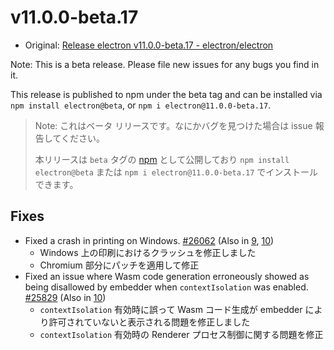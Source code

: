 # v11.0.0-beta.17

- Original: [Release electron v11.0.0-beta.17 - electron/electron](https://github.com/electron/electron/releases/tag/v11.0.0-beta.17)

Note: This is a beta release. Please file new issues for any bugs you find in it.

This release is published to npm under the beta tag and can be installed via `npm install electron@beta`, or `npm i electron@11.0.0-beta.17`.

> Note: これはベータ リリースです。なにかバグを見つけた場合は issue 報告してください。
>
> 本リリースは `beta` タグの [npm](https://www.npmjs.com/package/electron) として公開しており `npm install electron@beta` または `npm i electron@11.0.0-beta.17` でインストールできます。

## Fixes

- Fixed a crash in printing on Windows. [#26062](https://github.com/electron/electron/pull/26062) (Also in [9](https://github.com/electron/electron/pull/26066), [10](https://github.com/electron/electron/pull/26064))
  - Windows 上の印刷におけるクラッシュを修正しました
  - Chromium 部分にパッチを適用して修正
- Fixed an issue where Wasm code generation erroneously showed as being disallowed by embedder when `contextIsolation` was enabled. [#25829](https://github.com/electron/electron/pull/25829) (Also in [10](https://github.com/electron/electron/pull/26063))
  - `contextIsolation` 有効時に誤って Wasm コード生成が embedder により許可されていないと表示される問題を修正しました
  - `contextIsolation` 有効時の Renderer プロセス制御に関する問題を修正
